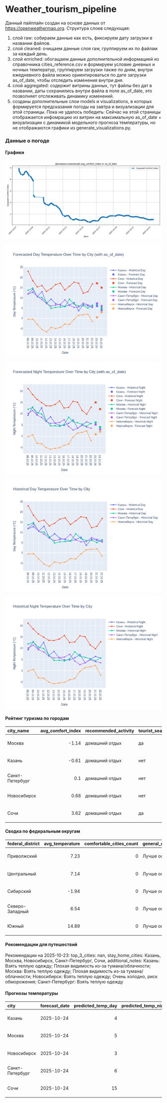 # Weather_tourism_pipeline
Данный пайплайн создан на основе данных от https://openweathermap.org.
Структура слоев следующая:
  1) слой raw: 
  собираем данные как есть, фиксируем дату загрузки в названии файлов.
  2) слой cleaned:
  очищаем данные слоя raw, группируем их по файлам за каждый день.
  3) слой enriched:
  обогащаем данные дополнительной информацией из справочника cities_reference.csv и формируем условие дневных и ночных температур,
  группируем загрузки также по дням, внутри ежедневного файла можно ориентироваться по дате загрузки as_of_date, чтобы отследить изменения внутри дня.
  4) слой aggregated:
   содержит витрины данных, тут файлы без дат в названии, даты сохранились внутри файла в поле as_of_date, это позволняет отслеживать динамику изменений.
  6) созданы дополнительные слои models и visualizations, в которых формируется предсказания погоды на завтра и визуализации для этой страницы.
  Пока не удалось победить: Сейчас на этой страницы отображается инфомрацию из витрин на максимальную as_of_date + визуализации с динамикой модельного прогноза температуры, 
  но не отображаются графики из generate_visualizations.py.
<!-- WEATHER DATA START -->
### Данные о погоде

#### Графики
![Comfort Index Trend](data/visualizations/comfort_index_trend.png)

![Forecasted Day Temperature](data/visualizations/forecasted_day_temperature.png)

![Forecasted Night Temperature](data/visualizations/forecasted_night_temperature.png)

![Historical Day Temperature](data/visualizations/historical_day_temperature.png)

![Historical Night Temperature](data/visualizations/historical_night_temperature.png)

#### Рейтинг туризма по городам
| city_name       |   avg_comfort_index | recommended_activity   | tourist_season_match   | tourism_season   | tour_recommendation       | as_of_date          |
|:----------------|--------------------:|:-----------------------|:-----------------------|:-----------------|:--------------------------|:--------------------|
| Москва          |               -1.14 | домашний отдых         | да                     | Круглогодично    | домашний отдых в сезон    | 2025-10-23 18:34:00 |
| Казань          |               -0.61 | домашний отдых         | нет                    | Май-Сентябрь     | домашний отдых вне сезона | 2025-10-23 18:34:00 |
| Санкт-Петербург |                0.1  | домашний отдых         | нет                    | Май-Сентябрь     | домашний отдых вне сезона | 2025-10-23 18:34:00 |
| Новосибирск     |                0.68 | домашний отдых         | нет                    | Июнь-Август      | домашний отдых вне сезона | 2025-10-23 18:34:00 |
| Сочи            |                3.62 | домашний отдых         | да                     | Май-Октябрь      | домашний отдых в сезон    | 2025-10-23 18:34:00 |

#### Сводка по федеральным округам
| federal_district   |   avg_temperature |   comfortable_cities_count | general_recommendation   | as_of_date          |
|:-------------------|------------------:|---------------------------:|:-------------------------|:--------------------|
| Приволжский        |              7.23 |                          0 | Лучше остаться дома      | 2025-10-23 18:34:00 |
| Центральный        |              7.14 |                          0 | Лучше остаться дома      | 2025-10-23 18:34:00 |
| Сибирский          |             -1.94 |                          0 | Лучше остаться дома      | 2025-10-23 18:34:00 |
| Северо-Западный    |              6.54 |                          0 | Лучше остаться дома      | 2025-10-23 18:34:00 |
| Южный              |             14.89 |                          0 | Лучше остаться дома      | 2025-10-23 18:34:00 |

#### Рекомендации для путешествий
Рекомендации на 2025-10-23: top_3_cities: nan, stay_home_cities: Казань, Москва, Новосибирск, Санкт-Петербург, Сочи, additional_notes: Казань: Взять теплую одежду; Плохая видимость из-за тумана/облачности; Москва: Взять теплую одежду; Плохая видимость из-за тумана/облачности; Новосибирск: Взять теплую одежду; Очень холодно, риск обморожения; Санкт-Петербург: Взять теплую одежду

#### Прогнозы температуры
| city            | forecast_date   |   predicted_temp_day |   predicted_temp_night | model_type       | as_of_date          |
|:----------------|:----------------|---------------------:|-----------------------:|:-----------------|:--------------------|
| Казань          | 2025-10-24      |                    4 |                      4 | LinearRegression | 2025-10-23 18:34:08 |
| Москва          | 2025-10-24      |                    5 |                      4 | LinearRegression | 2025-10-23 18:34:08 |
| Новосибирск     | 2025-10-24      |                    3 |                      2 | LinearRegression | 2025-10-23 18:34:08 |
| Санкт-Петербург | 2025-10-24      |                    6 |                      3 | LinearRegression | 2025-10-23 18:34:08 |
| Сочи            | 2025-10-24      |                   15 |                     12 | LinearRegression | 2025-10-23 18:34:08 |


<!-- WEATHER DATA END -->

